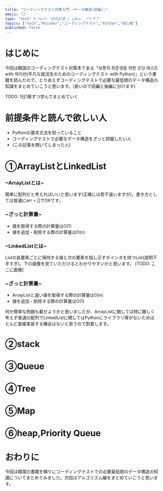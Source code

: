 ```yaml
---
title: "コーディングテスト対策入門 ~データ構造(前編)~"
emoji: "🧐"
type: "tech" # tech: 技術記事 / idea: アイデア
topics: ["tech","Atcoder","コーディングテスト","Python","初心者"]
published: false
---
```

# はじめに
今回は韓国のコーディングテスト対策本である「보통의 취준생을 위한 코딩 테스트 with 파이썬(平凡な就活生のためのコーディングテスト with Python)」という書籍を読んだので、とりあえずコーディングテストで必要な最低限のデータ構造の知識をまとめていこうと思います。(長いので前編と後編に分けます)

TODO: 1日1章ずつ学んでまとめていく
# 前提条件と読んで欲しい人
- Pythonの基本文法を知っていること
- コーディングテストで必要なデータ構造をざっと把握したい人
- (この記事を開いてしまった人)
# ①ArrayListとLinkedList
### ~ArrayListとは~
簡単に配列だと考えればいいと思います(正確には若干違いますが)。書き方としては普通にarr = []でOKです。
### ~ざっと計算量~
- 値を取得する際の計算量はO(1)
- 値を追加・削除する際の計算量はO(n)
### ~LinkedListとは~
Listの各要素ごとに保持する値と次の要素を指し示すポインタを持つList(説明下手すぎ)。下の画像を見ていただけるとわかりやすいかと思います。
[TODO: ここに画像]
### ~ざっと計算量~
- ArrayListと違い値を取得する際の計算量はO(n)
- 値を追加・削除する際の計算量はO(1)   

何か簡単な例題も載せようかと思いましたが、ArrayListに関しては特に難しく考えず普通の配列でLinkedListに関してはPythonにライブラリ等がないためほとんど直接実装する機会はないと思うので割愛します。
# ②stack
# ③Queue
# ④Tree
# ⑤Map
# ⑥heap,Priority Queue
# おわりに
今回は韓国の書籍を頼りにコーディングテストでの必要最低限のデータ構造の知識についてまとめてみました。次回はアルゴリズム編をまとめていこうと思います。